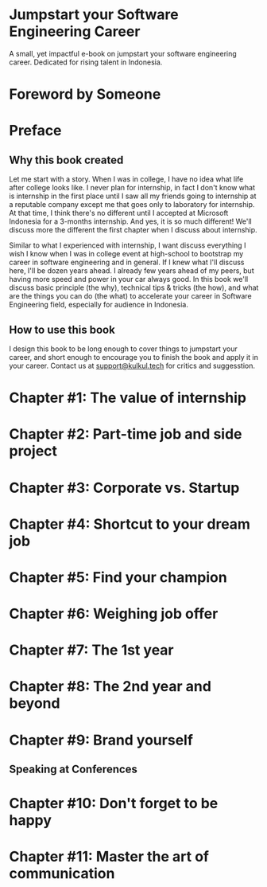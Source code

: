 # Jumpstart your Software Engineering Career
A small, yet impactful e-book on jumpstart your software engineering career. Dedicated for rising talent in Indonesia.

# Foreword by Someone

# Preface

## Why this book created

Let me start with a story. When I was in college, I have no idea what life after college looks like. I never plan for internship, in fact I don't know what is internship in the first place until I saw all my friends going to internship at a reputable company except me that goes only to laboratory for internship. At that time, I think there's no different until I accepted at Microsoft Indonesia for a 3-months internship. And yes, it is so much different! We'll discuss more the different the first chapter when I discuss about internship.

Similar to what I experienced with internship, I want discuss everything I wish I know when I was in college event at high-school to bootstrap my career in software engineering and in general. If I knew what I'll discuss here, I'll be dozen years ahead. I already few years ahead of my peers, but having more speed and power in your car always good. In this book we'll discuss basic principle (the why), technical tips & tricks (the how), and what are the things you can do (the what) to accelerate your career in Software Engineering field, especially for audience in Indonesia.

## How to use this book

I design this book to be long enough to cover things to jumpstart your career, and short enough to encourage you to finish the book and apply it in your career. Contact us at [support@kulkul.tech](mailto:support@kulkul.tech) for critics and suggesstion.

# Chapter #1: The value of internship

# Chapter #2: Part-time job and side project

# Chapter #3: Corporate vs. Startup

# Chapter #4: Shortcut to your dream job

# Chapter #5: Find your champion

# Chapter #6: Weighing job offer

# Chapter #7: The 1st year

# Chapter #8: The 2nd year and beyond

# Chapter #9: Brand yourself

## Speaking at Conferences

# Chapter #10: Don't forget to be happy

# Chapter #11: Master the art of communication
